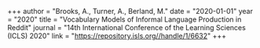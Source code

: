 +++
author = "Brooks, A., Turner, A., Berland, M."
date = "2020-01-01"
year = "2020"
title = "Vocabulary Models of Informal Language Production in Reddit"
journal = "14th International Conference of the Learning Sciences (ICLS) 2020"
link = "https://repository.isls.org//handle/1/6632"
+++